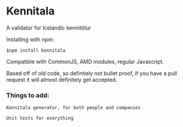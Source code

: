 # Kennitala
A validator for Icelandic kennitölur

Installing with npm:

    $npm install kennitala

Compatible with CommonJS, AMD modules, regular Javascript.

Based off of old code, so defintiely not bullet proof, if you have a pull request it will almost definitely get accepted.

### Things to add:
    
    Kennitala generator, for both people and companies
    
    Unit tests for everything
